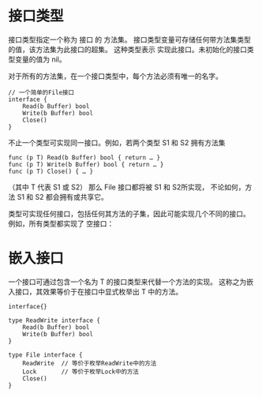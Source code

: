 # 接口类型

接口类型指定一个称为 接口 的 方法集。 接口类型变量可存储任何带方法集类型的值，该方法集为此接口的超集。 这种类型表示 实现此接口。未初始化的接口类型变量的值为 nil。

对于所有的方法集，在一个接口类型中，每个方法必须有唯一的名字。

    // 一个简单的File接口
    interface {
    	Read(b Buffer) bool
    	Write(b Buffer) bool
    	Close()
    }
不止一个类型可实现同一接口。例如，若两个类型 S1 和 S2 拥有方法集

    func (p T) Read(b Buffer) bool { return … }
    func (p T) Write(b Buffer) bool { return … }
    func (p T) Close() { … }
（其中 T 代表 S1 或 S2） 那么 File 接口都将被 S1 和 S2所实现， 不论如何，方法 S1 和 S2 都会拥有或共享它。

类型可实现任何接口，包括任何其方法的子集，因此可能实现几个不同的接口。 例如，所有类型都实现了 空接口：

# 嵌入接口

一个接口可通过包含一个名为 T 的接口类型来代替一个方法的实现。 这称之为嵌入接口，其效果等价于在接口中显式枚举出 T 中的方法。

    interface{}

    type ReadWrite interface {
    	Read(b Buffer) bool
    	Write(b Buffer) bool
    }

    type File interface {
    	ReadWrite  // 等价于枚举ReadWrite中的方法
    	Lock       // 等价于枚举Lock中的方法
    	Close()
    }

